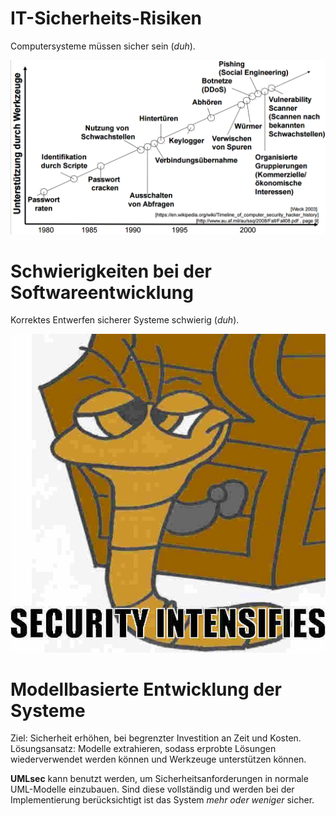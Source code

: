 # IT-Sicherheits-Risiken
Computersysteme müssen sicher sein (*duh*).

![There is so much wrong with this graphic](/backdoors.png)


# Schwierigkeiten bei der Softwareentwicklung
Korrektes Entwerfen sicherer Systeme schwierig (*duh*).

![1999: Würmer](/security.jpg)


# Modellbasierte Entwicklung der Systeme
Ziel: Sicherheit erhöhen, bei begrenzter Investition an Zeit und Kosten. Lösungsansatz: Modelle extrahieren, sodass erprobte Lösungen wiederverwendet werden können und Werkzeuge unterstützen können.

**UMLsec** kann benutzt werden, um Sicherheitsanforderungen in normale UML-Modelle einzubauen. Sind diese vollständig und werden bei der Implementierung berücksichtigt ist das System *mehr oder weniger* sicher.
